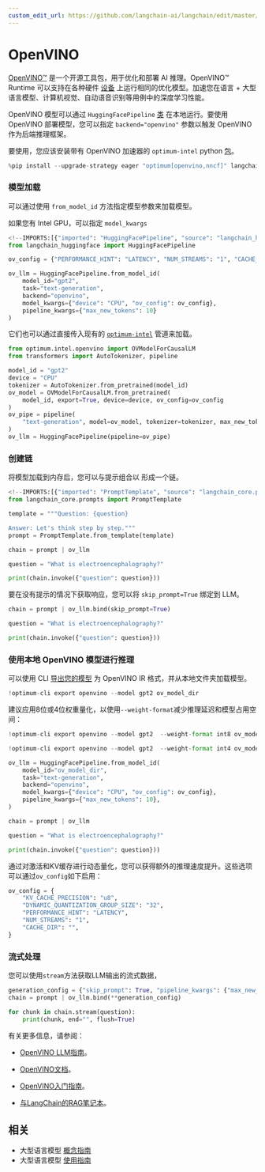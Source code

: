 ```yaml
---
custom_edit_url: https://github.com/langchain-ai/langchain/edit/master/docs/docs/integrations/llms/openvino.ipynb
---
```

# OpenVINO

[OpenVINO™](https://github.com/openvinotoolkit/openvino) 是一个开源工具包，用于优化和部署 AI 推理。OpenVINO™ Runtime 可以支持在各种硬件 [设备](https://github.com/openvinotoolkit/openvino?tab=readme-ov-file#supported-hardware-matrix) 上运行相同的优化模型。加速您在语言 + 大型语言模型、计算机视觉、自动语音识别等用例中的深度学习性能。

OpenVINO 模型可以通过 `HuggingFacePipeline` [类](https://python.langchain.com/docs/integrations/llms/huggingface_pipeline) 在本地运行。要使用 OpenVINO 部署模型，您可以指定 `backend="openvino"` 参数以触发 OpenVINO 作为后端推理框架。

要使用，您应该安装带有 OpenVINO 加速器的 ``optimum-intel`` python [包](https://github.com/huggingface/optimum-intel?tab=readme-ov-file#installation)。


```python
%pip install --upgrade-strategy eager "optimum[openvino,nncf]" langchain-huggingface --quiet
```

### 模型加载

可以通过使用 `from_model_id` 方法指定模型参数来加载模型。

如果您有 Intel GPU，可以指定 `model_kwargs`


```python
<!--IMPORTS:[{"imported": "HuggingFacePipeline", "source": "langchain_huggingface", "docs": "https://python.langchain.com/api_reference/huggingface/llms/langchain_huggingface.llms.huggingface_pipeline.HuggingFacePipeline.html", "title": "OpenVINO"}]-->
from langchain_huggingface import HuggingFacePipeline

ov_config = {"PERFORMANCE_HINT": "LATENCY", "NUM_STREAMS": "1", "CACHE_DIR": ""}

ov_llm = HuggingFacePipeline.from_model_id(
    model_id="gpt2",
    task="text-generation",
    backend="openvino",
    model_kwargs={"device": "CPU", "ov_config": ov_config},
    pipeline_kwargs={"max_new_tokens": 10}
)
```

它们也可以通过直接传入现有的 [`optimum-intel`](https://huggingface.co/docs/optimum/main/en/intel/inference) 管道来加载。


```python
from optimum.intel.openvino import OVModelForCausalLM
from transformers import AutoTokenizer, pipeline

model_id = "gpt2"
device = "CPU"
tokenizer = AutoTokenizer.from_pretrained(model_id)
ov_model = OVModelForCausalLM.from_pretrained(
    model_id, export=True, device=device, ov_config=ov_config
)
ov_pipe = pipeline(
    "text-generation", model=ov_model, tokenizer=tokenizer, max_new_tokens=10
)
ov_llm = HuggingFacePipeline(pipeline=ov_pipe)
```

### 创建链

将模型加载到内存后，您可以与提示组合以
形成一个链。


```python
<!--IMPORTS:[{"imported": "PromptTemplate", "source": "langchain_core.prompts", "docs": "https://python.langchain.com/api_reference/core/prompts/langchain_core.prompts.prompt.PromptTemplate.html", "title": "OpenVINO"}]-->
from langchain_core.prompts import PromptTemplate

template = """Question: {question}

Answer: Let's think step by step."""
prompt = PromptTemplate.from_template(template)

chain = prompt | ov_llm

question = "What is electroencephalography?"

print(chain.invoke({"question": question}))
```

要在没有提示的情况下获取响应，您可以将 `skip_prompt=True` 绑定到 LLM。


```python
chain = prompt | ov_llm.bind(skip_prompt=True)

question = "What is electroencephalography?"

print(chain.invoke({"question": question}))
```

### 使用本地 OpenVINO 模型进行推理

可以使用 CLI [导出您的模型](https://github.com/huggingface/optimum-intel?tab=readme-ov-file#export) 为 OpenVINO IR 格式，并从本地文件夹加载模型。



```python
!optimum-cli export openvino --model gpt2 ov_model_dir
```

建议应用8位或4位权重量化，以使用`--weight-format`减少推理延迟和模型占用空间：


```python
!optimum-cli export openvino --model gpt2  --weight-format int8 ov_model_dir # for 8-bit quantization

!optimum-cli export openvino --model gpt2  --weight-format int4 ov_model_dir # for 4-bit quantization
```


```python
ov_llm = HuggingFacePipeline.from_model_id(
    model_id="ov_model_dir",
    task="text-generation",
    backend="openvino",
    model_kwargs={"device": "CPU", "ov_config": ov_config},
    pipeline_kwargs={"max_new_tokens": 10},
)

chain = prompt | ov_llm

question = "What is electroencephalography?"

print(chain.invoke({"question": question}))
```

通过对激活和KV缓存进行动态量化，您可以获得额外的推理速度提升。这些选项可以通过`ov_config`如下启用：


```python
ov_config = {
    "KV_CACHE_PRECISION": "u8",
    "DYNAMIC_QUANTIZATION_GROUP_SIZE": "32",
    "PERFORMANCE_HINT": "LATENCY",
    "NUM_STREAMS": "1",
    "CACHE_DIR": "",
}
```

### 流式处理

您可以使用`stream`方法获取LLM输出的流式数据，


```python
generation_config = {"skip_prompt": True, "pipeline_kwargs": {"max_new_tokens": 100}}
chain = prompt | ov_llm.bind(**generation_config)

for chunk in chain.stream(question):
    print(chunk, end="", flush=True)
```

有关更多信息，请参阅：

* [OpenVINO LLM指南](https://docs.openvino.ai/2024/learn-openvino/llm_inference_guide.html)。

* [OpenVINO文档](https://docs.openvino.ai/2024/home.html)。

* [OpenVINO入门指南](https://www.intel.com/content/www/us/en/content-details/819067/openvino-get-started-guide.html)。
  
* [与LangChain的RAG笔记本](https://github.com/openvinotoolkit/openvino_notebooks/tree/latest/notebooks/llm-rag-langchain)。


## 相关

- 大型语言模型 [概念指南](/docs/concepts/#llms)
- 大型语言模型 [使用指南](/docs/how_to/#llms)
